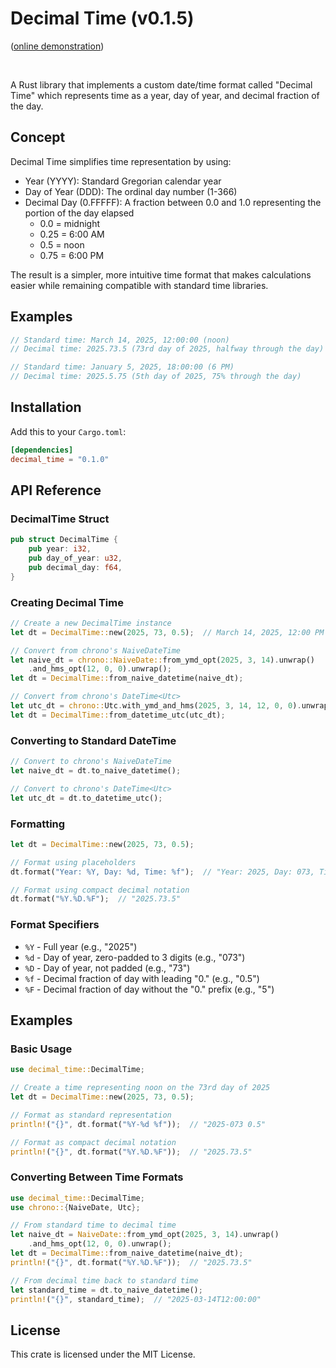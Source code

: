 # Decimal Time (v0.1.5)

([online demonstration](https://v1d.dk/dt/))

<br>

A Rust library that implements a custom date/time format called "Decimal Time" which represents time as a year, day of year, and decimal fraction of the day.

## Concept

Decimal Time simplifies time representation by using:
- Year (YYYY): Standard Gregorian calendar year
- Day of Year (DDD): The ordinal day number (1-366)
- Decimal Day (0.FFFFF): A fraction between 0.0 and 1.0 representing the portion of the day elapsed
  - 0.0 = midnight
  - 0.25 = 6:00 AM
  - 0.5 = noon
  - 0.75 = 6:00 PM

The result is a simpler, more intuitive time format that makes calculations easier while remaining compatible with standard time libraries.

## Examples

```rust
// Standard time: March 14, 2025, 12:00:00 (noon)
// Decimal time: 2025.73.5 (73rd day of 2025, halfway through the day)

// Standard time: January 5, 2025, 18:00:00 (6 PM)
// Decimal time: 2025.5.75 (5th day of 2025, 75% through the day)
```

## Installation

Add this to your `Cargo.toml`:

```toml
[dependencies]
decimal_time = "0.1.0"
```

## API Reference

### DecimalTime Struct

```rust
pub struct DecimalTime {
    pub year: i32,
    pub day_of_year: u32,
    pub decimal_day: f64,
}
```

### Creating Decimal Time

```rust
// Create a new DecimalTime instance
let dt = DecimalTime::new(2025, 73, 0.5);  // March 14, 2025, 12:00 PM

// Convert from chrono's NaiveDateTime
let naive_dt = chrono::NaiveDate::from_ymd_opt(2025, 3, 14).unwrap()
    .and_hms_opt(12, 0, 0).unwrap();
let dt = DecimalTime::from_naive_datetime(naive_dt);

// Convert from chrono's DateTime<Utc>
let utc_dt = chrono::Utc.with_ymd_and_hms(2025, 3, 14, 12, 0, 0).unwrap();
let dt = DecimalTime::from_datetime_utc(utc_dt);
```

### Converting to Standard DateTime

```rust
// Convert to chrono's NaiveDateTime
let naive_dt = dt.to_naive_datetime();

// Convert to chrono's DateTime<Utc>
let utc_dt = dt.to_datetime_utc();
```

### Formatting

```rust
let dt = DecimalTime::new(2025, 73, 0.5);

// Format using placeholders
dt.format("Year: %Y, Day: %d, Time: %f");  // "Year: 2025, Day: 073, Time: 0.5"

// Format using compact decimal notation
dt.format("%Y.%D.%F");  // "2025.73.5"
```

### Format Specifiers

- `%Y` - Full year (e.g., "2025")
- `%d` - Day of year, zero-padded to 3 digits (e.g., "073")
- `%D` - Day of year, not padded (e.g., "73")
- `%f` - Decimal fraction of day with leading "0." (e.g., "0.5")
- `%F` - Decimal fraction of day without the "0." prefix (e.g., "5")

## Examples

### Basic Usage

```rust
use decimal_time::DecimalTime;

// Create a time representing noon on the 73rd day of 2025
let dt = DecimalTime::new(2025, 73, 0.5);

// Format as standard representation
println!("{}", dt.format("%Y-%d %f"));  // "2025-073 0.5"

// Format as compact decimal notation
println!("{}", dt.format("%Y.%D.%F"));  // "2025.73.5"
```

### Converting Between Time Formats

```rust
use decimal_time::DecimalTime;
use chrono::{NaiveDate, Utc};

// From standard time to decimal time
let naive_dt = NaiveDate::from_ymd_opt(2025, 3, 14).unwrap()
    .and_hms_opt(12, 0, 0).unwrap();
let dt = DecimalTime::from_naive_datetime(naive_dt);
println!("{}", dt.format("%Y.%D.%F"));  // "2025.73.5"

// From decimal time back to standard time
let standard_time = dt.to_naive_datetime();
println!("{}", standard_time);  // "2025-03-14T12:00:00"
```

## License

This crate is licensed under the MIT License.